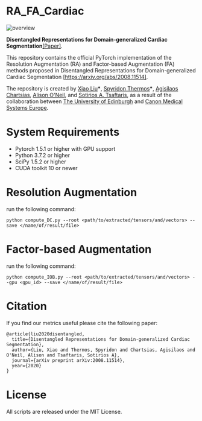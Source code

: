 # RA_FA_Cardiac

![overview](./assets/images/overview.png)

**Disentangled Representations for Domain-generalized Cardiac Segmentation**[[Paper]](https://arxiv.org/abs/2008.11514).

This repository contains the official PyTorch implementation of the Resolution Augmentation (RA) and Factor-based Augmentation (FA) methods proposed in Disentangled Representations for Domain-generalized Cardiac Segmentation [https://arxiv.org/abs/2008.11514].

The repository is created by [Xiao Liu](https://github.com/xxxliu95)__\*__, [Spyridon Thermos](https://github.com/spthermo)__\*__, [Agisilaos Chartsias](https://github.com/agis85), [Alison O'Neil](https://www.eng.ed.ac.uk/about/people/dr-alison-oneil), and [Sotirios A. Tsaftaris](https://www.eng.ed.ac.uk/about/people/dr-sotirios-tsaftaris), as a result of the collaboration between [The University of Edinburgh](https://www.eng.ed.ac.uk/) and [Canon Medical Systems Europe](https://eu.medical.canon/).

# System Requirements
* Pytorch 1.5.1 or higher with GPU support
* Python 3.7.2 or higher
* SciPy 1.5.2 or higher
* CUDA toolkit 10 or newer

# Resolution Augmentation

run the following command:

```python compute_DC.py --root <path/to/extracted/tensors/and/vectors> --save </name/of/result/file>```

# Factor-based Augmentation

run the following command:

```python compute_IOB.py --root <path/to/extracted/tensors/and/vectors> --gpu <gpu_id> --save </name/of/result/file> ```

# Citation
If you find our metrics useful please cite the following paper:
```
@article{liu2020disentangled,
  title={Disentangled Representations for Domain-generalized Cardiac Segmentation},
  author={Liu, Xiao and Thermos, Spyridon and Chartsias, Agisilaos and O'Neil, Alison and Tsaftaris, Sotirios A},
  journal={arXiv preprint arXiv:2008.11514},
  year={2020}
}
```

# License
All scripts are released under the MIT License.

